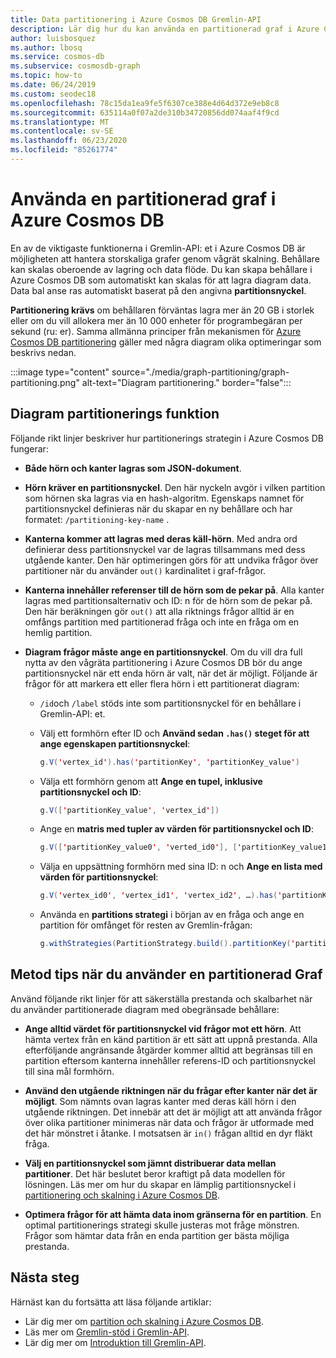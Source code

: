 ```yaml
---
title: Data partitionering i Azure Cosmos DB Gremlin-API
description: Lär dig hur du kan använda en partitionerad graf i Azure Cosmos DB. Den här artikeln beskriver också krav och bästa praxis för ett partitionerat diagram.
author: luisbosquez
ms.author: lbosq
ms.service: cosmos-db
ms.subservice: cosmosdb-graph
ms.topic: how-to
ms.date: 06/24/2019
ms.custom: seodec18
ms.openlocfilehash: 78c15da1ea9fe5f6307ce388e4d64d372e9eb8c8
ms.sourcegitcommit: 635114a0f07a2de310b34720856dd074aaf4f9cd
ms.translationtype: MT
ms.contentlocale: sv-SE
ms.lasthandoff: 06/23/2020
ms.locfileid: "85261774"
---
```

# <a name="using-a-partitioned-graph-in-azure-cosmos-db"></a>Använda en partitionerad graf i Azure Cosmos DB

En av de viktigaste funktionerna i Gremlin-API: et i Azure Cosmos DB är möjligheten att hantera storskaliga grafer genom vågrät skalning. Behållare kan skalas oberoende av lagring och data flöde. Du kan skapa behållare i Azure Cosmos DB som automatiskt kan skalas för att lagra diagram data. Data bal anse ras automatiskt baserat på den angivna **partitionsnyckel**.

**Partitionering krävs** om behållaren förväntas lagra mer än 20 GB i storlek eller om du vill allokera mer än 10 000 enheter för programbegäran per sekund (ru: er). Samma allmänna principer från mekanismen för [Azure Cosmos DB partitionering](partition-data.md) gäller med några diagram olika optimeringar som beskrivs nedan.

:::image type="content" source="./media/graph-partitioning/graph-partitioning.png" alt-text="Diagram partitionering." border="false":::

## <a name="graph-partitioning-mechanism"></a>Diagram partitionerings funktion

Följande rikt linjer beskriver hur partitionerings strategin i Azure Cosmos DB fungerar:

- **Både hörn och kanter lagras som JSON-dokument**.

- **Hörn kräver en partitionsnyckel**. Den här nyckeln avgör i vilken partition som hörnen ska lagras via en hash-algoritm. Egenskaps namnet för partitionsnyckel definieras när du skapar en ny behållare och har formatet: `/partitioning-key-name` .

- **Kanterna kommer att lagras med deras käll-hörn**. Med andra ord definierar dess partitionsnyckel var de lagras tillsammans med dess utgående kanter. Den här optimeringen görs för att undvika frågor över partitioner när du använder `out()` kardinalitet i graf-frågor.

- **Kanterna innehåller referenser till de hörn som de pekar på**. Alla kanter lagras med partitionsalternativ och ID: n för de hörn som de pekar på. Den här beräkningen gör `out()` att alla riktnings frågor alltid är en omfångs partition med partitionerad fråga och inte en fråga om en hemlig partition. 

- **Diagram frågor måste ange en partitionsnyckel**. Om du vill dra full nytta av den vågräta partitionering i Azure Cosmos DB bör du ange partitionsnyckel när ett enda hörn är valt, när det är möjligt. Följande är frågor för att markera ett eller flera hörn i ett partitionerat diagram:

    - `/id`och `/label` stöds inte som partitionsnyckel för en behållare i Gremlin-API: et.


    - Välj ett formhörn efter ID och **Använd sedan `.has()` steget för att ange egenskapen partitionsnyckel**: 
    
        ```java
        g.V('vertex_id').has('partitionKey', 'partitionKey_value')
        ```
    
    - Välja ett formhörn genom att **Ange en tupel, inklusive partitionsnyckel och ID**: 
    
        ```java
        g.V(['partitionKey_value', 'vertex_id'])
        ```
        
    - Ange en **matris med tupler av värden för partitionsnyckel och ID**:
    
        ```java
        g.V(['partitionKey_value0', 'verted_id0'], ['partitionKey_value1', 'vertex_id1'], ...)
        ```
        
    - Välja en uppsättning formhörn med sina ID: n och **Ange en lista med värden för partitionsnyckel**: 
    
        ```java
        g.V('vertex_id0', 'vertex_id1', 'vertex_id2', …).has('partitionKey', within('partitionKey_value0', 'partitionKey_value01', 'partitionKey_value02', …)
        ```

    - Använda en **partitions strategi** i början av en fråga och ange en partition för omfånget för resten av Gremlin-frågan: 
    
        ```java
        g.withStrategies(PartitionStrategy.build().partitionKey('partitionKey').readPartitions('partitionKey_value').create()).V()
        ```

## <a name="best-practices-when-using-a-partitioned-graph"></a>Metod tips när du använder en partitionerad Graf

Använd följande rikt linjer för att säkerställa prestanda och skalbarhet när du använder partitionerade diagram med obegränsade behållare:

- **Ange alltid värdet för partitionsnyckel vid frågor mot ett hörn**. Att hämta vertex från en känd partition är ett sätt att uppnå prestanda. Alla efterföljande angränsande åtgärder kommer alltid att begränsas till en partition eftersom kanterna innehåller referens-ID och partitionsnyckel till sina mål formhörn.

- **Använd den utgående riktningen när du frågar efter kanter när det är möjligt**. Som nämnts ovan lagras kanter med deras käll hörn i den utgående riktningen. Det innebär att det är möjligt att att använda frågor över olika partitioner minimeras när data och frågor är utformade med det här mönstret i åtanke. I motsatsen är `in()` frågan alltid en dyr fläkt fråga.

- **Välj en partitionsnyckel som jämnt distribuerar data mellan partitioner**. Det här beslutet beror kraftigt på data modellen för lösningen. Läs mer om hur du skapar en lämplig partitionsnyckel i [partitionering och skalning i Azure Cosmos DB](partition-data.md).

- **Optimera frågor för att hämta data inom gränserna för en partition**. En optimal partitionerings strategi skulle justeras mot fråge mönstren. Frågor som hämtar data från en enda partition ger bästa möjliga prestanda.

## <a name="next-steps"></a>Nästa steg

Härnäst kan du fortsätta att läsa följande artiklar:

* Lär dig mer om [partition och skalning i Azure Cosmos DB](partition-data.md).
* Läs mer om [Gremlin-stöd i Gremlin-API](gremlin-support.md).
* Lär dig mer om [Introduktion till Gremlin-API](graph-introduction.md).
